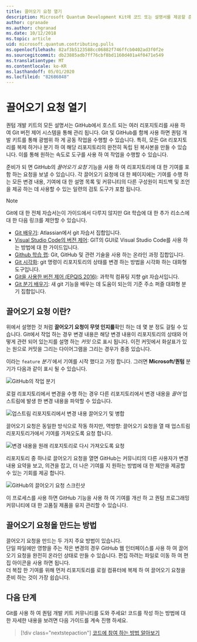 ```yaml
---
title: 끌어오기 요청 열기
description: Microsoft Quantum Development Kit에 코드 또는 설명서를 제공할 준비가 되 면 GitHub 끌어오기 요청을 제출 하는 방법에 대해 알아봅니다.
author: cgranade
ms.author: chgranad
ms.date: 10/12/2018
ms.topic: article
uid: microsoft.quantum.contributing.pulls
ms.openlocfilehash: 82af3b5123588cc06882f746ffcb0402ad3f0f2e
ms.sourcegitcommit: db23885adb7ff76cbf8bd1160d401a4f0471e549
ms.translationtype: MT
ms.contentlocale: ko-KR
ms.lasthandoff: 05/01/2020
ms.locfileid: "82686848"
---
```

# <a name="opening-pull-requests"></a>끌어오기 요청 열기 #

퀀텀 개발 키트의 모든 설명서는 GitHub에서 호스트 되는 여러 리포지토리를 사용 하 여 Git 버전 제어 시스템을 통해 관리 됩니다.
Git 및 GitHub를 함께 사용 하면 퀀텀 개발 키트를 통해 광범위 하 게 공동 작업을 수행할 수 있습니다.
특히, 모든 Git 리포지토리를 복제 하거나 분기 하 여 해당 리포지토리의 완전히 독립 된 복사본을 만들 수 있습니다.
이를 통해 원하는 속도로 도구를 사용 하 여 작업을 수행할 수 있습니다.

준비가 되 면 GitHub의 _끌어오기 요청_ 기능을 사용 하 여 리포지토리에 대 한 기여를 포함 하는 요청을 보낼 수 있습니다.
각 끌어오기 요청에 대 한 페이지에는 기여를 수행 하는 모든 변경 내용, 기여에 대 한 설명 목록 및 커뮤니티의 다른 구성원이 피드백 및 조언을 제공 하는 데 사용할 수 있는 일련의 검토 도구가 포함 됩니다.

> [!NOTE]
> Git에 대 한 전체 자습서는이 가이드에서 다루지 않지만 Git 학습에 대 한 추가 리소스에 대 한 다음 링크를 제안할 수 있습니다.
>
> - [Git 배우기](https://www.atlassian.com/git): Atlassian에서 git 자습서 집합입니다.
> - [Visual Studio Code의 버전 제어](https://code.visualstudio.com/docs/editor/versioncontrol): GIT의 GUI로 Visual Studio Code를 사용 하는 방법에 대 한 가이드입니다.
> - [Github 학습 랩](https://lab.github.com/): Git, GitHub 및 관련 기술을 사용 하는 온라인 과정 집합입니다.
> - [Git 시각화](https://git-school.github.io/visualizing-git/): git 명령이 리포지토리의 상태를 변경 하는 방법을 시각화 하는 대화형 도구입니다.
> - [Git을 사용한 버전 제어 (EPQIS 2016)](https://nbviewer.jupyter.org/github/QuinnPhys/PythonWorkshop-science/blob/master/lecture-1-scicomp-tools-part1.ipynb#Version-Control-with-Git-(50-Minutes)): 과학적 컴퓨팅 지향 git 자습서입니다.
> - [Git 분기 배우기](https://learngitbranching.js.org/): 새 git 기능을 배우는 데 도움이 되는의 기준 주소 퍼즐 대화형 분기 집합입니다.

## <a name="what-is-a-pull-request"></a>끌어오기 요청 이란? ##

위에서 설명한 것 처럼 **끌어오기 요청이 무엇 인지를**확인 하는 데 몇 분 정도 걸릴 수 있습니다.
Git에서 작업 하는 경우 변경 내용은 해당 변경 내용이 리포지토리의 상태와 어떻게 관련 되어 있는지를 설명 하는 _커밋_ 으로 표시 됩니다.
이전 커밋에서 화살표가 있는 원으로 커밋을 그리는 다이어그램을 그리는 경우가 종종 있습니다.

이라는 `feature` _분기_ 에서 기여를 시작 했다고 가정 합니다.
그러면 **Microsoft/퀀텀** 분기가 다음과 같이 표시 될 수 있습니다.

![GitHub의 작업 분기](~/media/git-workflow-step0.png)

로컬 리포지토리에서 변경을 수행 하는 경우 다른 리포지토리에서 변경 내용을 _끌어_ 업스트림에 발생 한 변경 내용을 파악할 수 있습니다.

![업스트림 리포지토리에서 변경 내용 끌어오기 및 병합](~/media/git-workflow-step1.png)

끌어오기 요청은 동일한 방식으로 작동 하지만, 역방향: 끌어오기 요청을 열 때 업스트림 리포지토리가에서 기여를 가져오도록 요청 합니다.

![변경 내용을 원래 리포지토리로 다시 가져오도록 요청](~/media/git-workflow-step2.png)

리포지토리 중 하나로 끌어오기 요청을 열면 GitHub는 커뮤니티의 다른 사용자가 변경 내용 요약을 보고, 의견을 잡고, 더 나은 기여를 지 원하는 방법에 대 한 제안을 제공할 수 있는 기회를 제공 합니다.

![GitHub의 끌어오기 요청 스크린샷](~/media/pull-request-header.png)

이 프로세스를 사용 하면 GitHub 기능을 사용 하 여 기여를 개선 하 고 퀀텀 프로그래밍 커뮤니티에 대 한 고품질 제품을 유지 관리할 수 있습니다.

## <a name="how-to-make-a-pull-request"></a>끌어오기 요청을 만드는 방법 ##

끌어오기 요청을 만드는 두 가지 주요 방법이 있습니다.  
단일 파일에만 영향을 주는 작은 변경의 경우 GitHub 웹 인터페이스를 사용 하 여 끌어오기 요청을 완전히 온라인 상태로 만들 수 있습니다. 편집 하려는 파일로 이동 하 여 편집 아이콘을 사용 하면 됩니다.  
더 복잡 한 기여를 위해 먼저 리포지토리를 로컬 컴퓨터에 복제 하 여 끌어오기 요청을 준비 하는 것이 가장 쉽습니다.

<!--
### Using the Web Interface ###

**TODO**

### Command-Line and GitHub Flow ###

Most of the time, it's easier to prepare a pull request on your own computer; that makes it easier to work incrementally, and to test your changes.
If you haven't already done so, the first step is to _fork_ the repository that you'd like to contribute to.
Forking makes a complete clone of the original repository, but under your GitHub account instead of under [Microsoft](http://github.com/Microsoft/) or [MicrosoftDocs](http://github.com/MicrosoftDocs/).
This way, you can edit your personal fork to your heart's content before making a pull request for your work.

**TODO: pick up here**

## Code Review and Etiquette ##

**TODO: PR ettiquette, reviews, etc.**

-->

## <a name="next-steps"></a>다음 단계 ##

Git를 사용 하 여 퀀텀 개발 키트 커뮤니티를 도와 주세요!
코드를 작성 하는 방법에 대 한 자세한 내용을 보려면 다음 가이드를 계속 진행 하세요.

> [!div class="nextstepaction"]
> [코드에 참여 하는 방법 알아보기](xref:microsoft.quantum.contributing.code)
